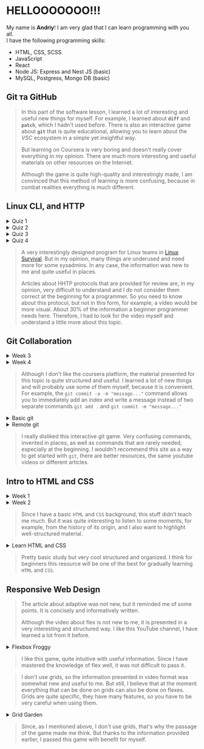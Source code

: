 # HELLOOOOOOO!!!

My name is **Andriy**! I am very glad that I can learn programming with you all.\
I have the following programming skills:
* HTML, CSS, SCSS
* JavaScript
* React
* Node JS: Express and Nest JS (basic)
* MySQL, Postgress, Mongo DB (basic)

## Git та GitHub
>In this part of the software lesson, I learned a lot of interesting and useful new things for myself.
>For example, I learned about **`diff`** and **`patch`**, which I hadn't used before. There is also an interactive game about **`git`** that is quite educational, allowing you to learn about the *VSC* ecosystem in a simple yet insightful way.
>
>But learning on Coursera is very boring and doesn't really cover everything in my opinion. There are much more interesting and useful materials on other resources on the Internet.
>
>Although the game is quite high-quality and interestingly made, I am convinced that this method of learning is more confusing, because in combat realities everything is much different.


## Linux CLI, and HTTP
<details>
 <summary>Quiz 1</summary>

 ![quiz_1](./task_linux_cli/quiz_1.png)
</details>

<details>
 <summary>Quiz 2</summary>

 ![quiz_2](./task_linux_cli/quiz_2.png)
</details>

<details>
 <summary>Quiz 3</summary>

 ![quiz_3](./task_linux_cli/quiz_3.png)
</details>

<details>
 <summary>Quiz 4</summary>
 
 ![quiz_4](./task_linux_cli/quiz_4.png)
</details>

>A very interestingly designed program for Linux teams in [Linux Survival](https://linuxsurvival.com/linux-tutorial-introduction/). But in my opinion, many things are underused and need more for some sysadmins. 
>In any case, the information was new to me and quite useful in places.
>
>Articles about HHTP protocols that are provided for review are, in my opinion, very difficult to understand and I do not consider them correct at the beginning for a programmer. So you need to know about this protocol, but not in this form, for example, a video would be more visual. 
>About 30% of the information a beginner programmer needs here. Therefore, I had to look for the video myself and understand a little more about this topic.


## Git Collaboration
<details>
 <summary>Week 3</summary>
 
 ![week_3](./task_git_collaboration/week_3.png)
</details>

<details>
 <summary>Week 4</summary>
 
 ![week_4](./task_git_collaboration/week_4.png)
</details>

>Although I don't like the coursera platform, the material presented for this topic is quite structured and useful. I learned a lot of new things and will probably use some of them myself, because it is convenient. For example, the `git commit -a -m "message..."` command allows you to immediately add an index and write a message instead of two separate commands `git add .` and `git commit -m "message..."`

<details>
 <summary>Basic git</summary>
 
 ![basic_git](./task_git_collaboration/basic_git.png)
</details>

<details>
 <summary>Remote git</summary>
 
 ![remote_git](./task_git_collaboration/remote_git.png)
</details>

>I really disliked this interactive git game. Very confusing commands, invented in places, as well as commands that are rarely needed, especially at the beginning. I wouldn't recommend this site as a way to get started with `git`, there are better resources, the same youtube videos or different articles.


## Intro to HTML and CSS
<details>
 <summary>Week 1</summary>
 
 ![week_1](./task_html_css_intro/week%201.png)
</details>

<details>
 <summary>Week 2</summary>
 
 ![week_2](./task_html_css_intro/week%202.png)
</details>

>Since I have a basic `HTML` and `CSS` background, this stuff didn't teach me much. But it was quite interesting to listen to some moments, for example, from the history of its origin, and I also want to highlight well-structured material.

<details>
 <summary>Learn HTML and CSS</summary>
 
 ![HTML_CSS](./task_html_css_intro/learn%20HTML%20and%20CSS.png)
</details>

>Pretty basic study but very cool structured and organized. I think for beginners this resource will be one of the best for gradually learning `HTML` and `CSS`.


## Responsive Web Design
>The article about adaptive was not new, but it reminded me of some points. It is concisely and informatively written.
>
>Although the video about flex is not new to me, it is presented in a very interesting and structured way. I like this YouTube channel, I have learned a lot from it before.

<details>
 <summary>Flexbox Froggy</summary>
 
 ![flexbox_froggy](./task_responsive_web_design/flexbox_froggy.png)
</details>

>I like this game, quite intuitive with useful information. Since I have mastered the knowledge of flex well, it was not difficult to pass it.

>I don't use grids, so the information presented in video format was somewhat new and useful to me. But still, I believe that at the moment everything that can be done on grids can also be done on flexes. Grids are quite specific, they have many features, so you have to be very careful when using them.

<details>
 <summary>Grid Garden</summary>
 
 ![grid_garden](./task_responsive_web_design/grid_garden.png)
</details>

>Since, as I mentioned above, I don't use grids, that's why the passage of the game made me think. But thanks to the information provided earlier, I passed this game with benefit for myself.

